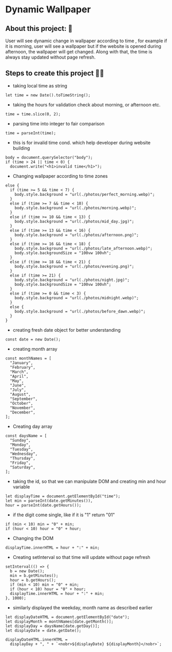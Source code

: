 # Dynamic Wallpaper 

## About this project: 🚀
User will see dynamic change in wallpaper according to time , for example if it is morning, user will see a wallpaper but if the website is opened during afternoon, the wallpaper will get changed. Along with that, the time is always stay updated without page refresh.

## Steps to create this project 👨‍💻

*  taking local time as string
```
let time = new Date().toTimeString();
```
*  taking the hours for validation check about morning, or afternoon etc.
```
time = time.slice(0, 2); 
```
*  parsing time into integer to fair comparison
```
time = parseInt(time); 
```
*  this is for invalid time cond. which help developer during website building
```
body = document.querySelector("body");
if (time > 24 || time < 0) {
  document.write("<h1>invalid time</h1>");  
```
* Changing wallpaper according to time zones
```
else {
  if (time >= 5 && time < 7) {
    body.style.background = "url(./photos/perfect_morning.webp)";
  }
  else if (time >= 7 && time < 10) {
    body.style.background = "url(./photos/morning.webp)";
  }
  else if (time >= 10 && time < 13) {
    body.style.background = "url(./photos/mid_day.jpg)";
  }
  else if (time >= 13 && time < 16) {
    body.style.background = "url(./photos/afternoon.png)";
  }
  else if (time >= 16 && time < 18) {
    body.style.background = "url(./photos/late_afternoon.webp)";
    body.style.backgroundSize = "100vw 100vh";
  }
  else if (time >= 18 && time < 21) {
    body.style.background = "url(./photos/evening.png)";
  }
  else if (time >= 21) {
    body.style.background = "url(./photos/night.jpg)";
    body.style.backgroundSize = "100vw 100vh";
  }
  else if (time >= 0 && time < 3) {
    body.style.background = "url(./photos/midnight.webp)";
  } 
  else {
    body.style.background = "url(./photos/before_dawn.webp)";
  }
}
```
*  creating fresh date object for better understanding
```
const date = new Date();
```
*  creating month array
```
const monthNames = [
  "January",
  "February",
  "March",
  "April",
  "May",
  "June",
  "July",
  "August",
  "September",
  "October",
  "November",
  "December",
];
```
* Creating day array
```
const daysName = [
  "Sunday",
  "Monday",
  "Tuesday",
  "Wednesday",
  "Thursday",
  "Friday",
  "Saturday",
];
```

* taking the id, so that we can manipulate DOM and creating min and hour variable

```
let displayTime = document.getElementById("time");
let min = parseInt(date.getMinutes()),
hour = parseInt(date.getHours());
```
* if the digit come single, like if it is "1" return "01"
```
if (min < 10) min = "0" + min;
if (hour < 10) hour = "0" + hour;
```
* Changing the DOM
```
displayTime.innerHTML = hour + ":" + min;
```
* Creating setInterval so that time will update without page refresh
```
setInterval(() => {
  b = new Date();
  min = b.getMinutes();
  hour = b.getHours();
  if (min < 10) min = "0" + min;
  if (hour < 10) hour = "0" + hour;
  displayTime.innerHTML = hour + ":" + min;
}, 1000);
```
* similarly displayed the weekday, month name as described earlier
```
let displayDateHTML = document.getElementById("date");
let displayMonth = monthNames[date.getMonth()];
let displayDay = daysName[date.getDay()];
let displayDate = date.getDate();

displayDateHTML.innerHTML =
  displayDay + ", " + `<nobr>${displayDate} ${displayMonth}</nobr>`;
```





